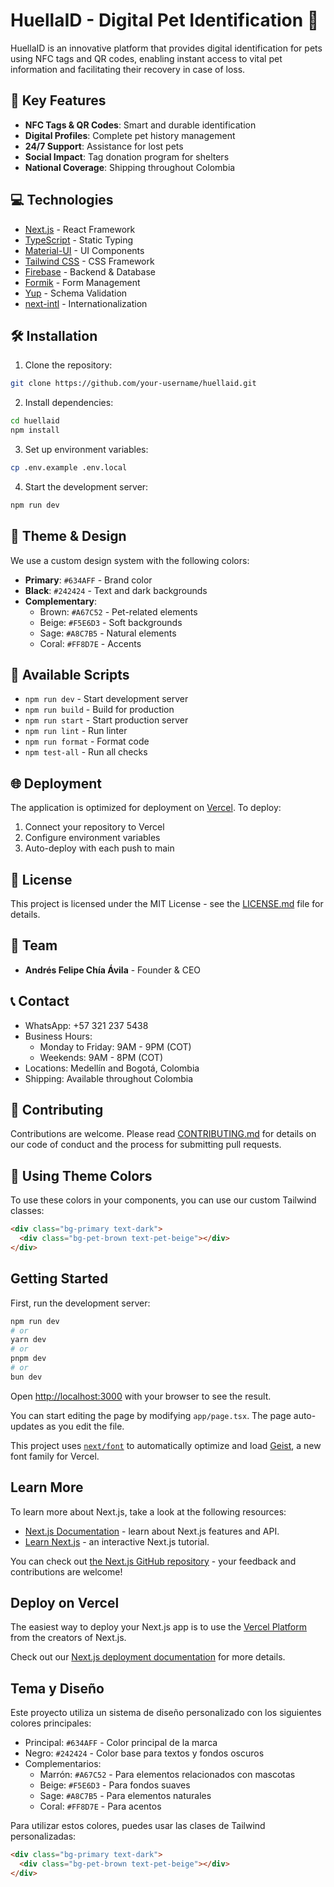# HuellaID - Digital Pet Identification 🐾

HuellaID is an innovative platform that provides digital identification for pets using NFC tags and QR codes, enabling instant access to vital pet information and facilitating their recovery in case of loss.

## 🚀 Key Features

- **NFC Tags & QR Codes**: Smart and durable identification
- **Digital Profiles**: Complete pet history management
- **24/7 Support**: Assistance for lost pets
- **Social Impact**: Tag donation program for shelters
- **National Coverage**: Shipping throughout Colombia

## 💻 Technologies

- [Next.js](https://nextjs.org/) - React Framework
- [TypeScript](https://www.typescriptlang.org/) - Static Typing
- [Material-UI](https://mui.com/) - UI Components
- [Tailwind CSS](https://tailwindcss.com/) - CSS Framework
- [Firebase](https://firebase.google.com/) - Backend & Database
- [Formik](https://formik.org/) - Form Management
- [Yup](https://github.com/jquense/yup) - Schema Validation
- [next-intl](https://next-intl-docs.vercel.app/) - Internationalization

## 🛠️ Installation

1. Clone the repository:

```bash
git clone https://github.com/your-username/huellaid.git
```

2. Install dependencies:

```bash
cd huellaid
npm install
```

3. Set up environment variables:

```bash
cp .env.example .env.local
```

4. Start the development server:

```bash
npm run dev
```

## 🎨 Theme & Design

We use a custom design system with the following colors:

- **Primary**: `#634AFF` - Brand color
- **Black**: `#242424` - Text and dark backgrounds
- **Complementary**:
  - Brown: `#A67C52` - Pet-related elements
  - Beige: `#F5E6D3` - Soft backgrounds
  - Sage: `#A8C7B5` - Natural elements
  - Coral: `#FF8D7E` - Accents

## 📝 Available Scripts

- `npm run dev` - Start development server
- `npm run build` - Build for production
- `npm run start` - Start production server
- `npm run lint` - Run linter
- `npm run format` - Format code
- `npm test-all` - Run all checks

## 🌐 Deployment

The application is optimized for deployment on [Vercel](https://vercel.com). To deploy:

1. Connect your repository to Vercel
2. Configure environment variables
3. Auto-deploy with each push to main

## 📄 License

This project is licensed under the MIT License - see the [LICENSE.md](LICENSE.md) file for details.

## 👥 Team

- **Andrés Felipe Chía Ávila** - Founder & CEO

## 📞 Contact

- WhatsApp: +57 321 237 5438
- Business Hours:
  - Monday to Friday: 9AM - 9PM (COT)
  - Weekends: 9AM - 8PM (COT)
- Locations: Medellín and Bogotá, Colombia
- Shipping: Available throughout Colombia

## 🤝 Contributing

Contributions are welcome. Please read [CONTRIBUTING.md](CONTRIBUTING.md) for details on our code of conduct and the process for submitting pull requests.

## 🎨 Using Theme Colors

To use these colors in your components, you can use our custom Tailwind classes:

```html
<div class="bg-primary text-dark">
  <div class="bg-pet-brown text-pet-beige"></div>
</div>
```

## Getting Started

First, run the development server:

```bash
npm run dev
# or
yarn dev
# or
pnpm dev
# or
bun dev
```

Open [http://localhost:3000](http://localhost:3000) with your browser to see the result.

You can start editing the page by modifying `app/page.tsx`. The page auto-updates as you edit the file.

This project uses [`next/font`](https://nextjs.org/docs/app/building-your-application/optimizing/fonts) to automatically optimize and load [Geist](https://vercel.com/font), a new font family for Vercel.

## Learn More

To learn more about Next.js, take a look at the following resources:

- [Next.js Documentation](https://nextjs.org/docs) - learn about Next.js features and API.
- [Learn Next.js](https://nextjs.org/learn) - an interactive Next.js tutorial.

You can check out [the Next.js GitHub repository](https://github.com/vercel/next.js) - your feedback and contributions are welcome!

## Deploy on Vercel

The easiest way to deploy your Next.js app is to use the [Vercel Platform](https://vercel.com/new?utm_medium=default-template&filter=next.js&utm_source=create-next-app&utm_campaign=create-next-app-readme) from the creators of Next.js.

Check out our [Next.js deployment documentation](https://nextjs.org/docs/app/building-your-application/deploying) for more details.

## Tema y Diseño

Este proyecto utiliza un sistema de diseño personalizado con los siguientes colores principales:

- Principal: `#634AFF` - Color principal de la marca
- Negro: `#242424` - Color base para textos y fondos oscuros
- Complementarios:
  - Marrón: `#A67C52` - Para elementos relacionados con mascotas
  - Beige: `#F5E6D3` - Para fondos suaves
  - Sage: `#A8C7B5` - Para elementos naturales
  - Coral: `#FF8D7E` - Para acentos

Para utilizar estos colores, puedes usar las clases de Tailwind personalizadas:

```html
<div class="bg-primary text-dark">
  <div class="bg-pet-brown text-pet-beige"></div>
</div>
```
